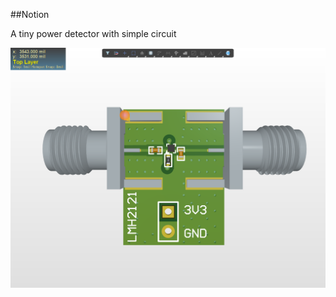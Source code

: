 ##Notion

A tiny power detector with simple circuit

![Image](https://github.com/liwuguibo/NUEDC/blob/main/RF/Detector/LMH2121/X2_3PU3OL7TKf.png)
